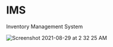 # IMS
Inventory Management System

![Screenshot 2021-08-29 at 2 32 25 AM](https://user-images.githubusercontent.com/56683410/131235362-fccd3bc4-50fc-499e-a101-db144cbeb7a9.png)

